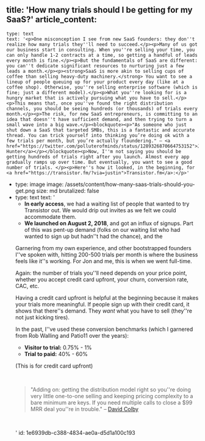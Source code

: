 title: 'How many trials should I be getting for my SaaS?'
article_content:
  -
    type: text
    text: '<p>One misconception I see from new SaaS founders: they don''t realize how many trials they''ll need to succeed.</p><p>Many of us got our business start in consulting. When you''re selling your time, you can only handle 1-2 contracts at a time, so getting a handful of leads every month is fine.</p><p>But the fundamentals of SaaS are different: you can''t dedicate significant resources to nurturing just a few leads a month.</p><p><strong>SaaS is more akin to selling cups of coffee than selling heavy-duty machinery.</strong> You want to see a lineup of people queuing up for your product every day (like at a coffee shop). Otherwise, you''re selling enterprise software (which is fine; just a different model).</p><p>What you''re looking for is a hungry market that is actively pursuing what you have to sell.</p><p>This means that, once you''ve found the right distribution channels, you should be seeing hundreds (or thousands) of trials every month.</p><p>The risk, for new SaaS entrepreneurs, is committing to an idea that doesn''t have sufficient demand, and then trying to turn a small wave into a big wave.</p><blockquote><p>"As someone who just shut down a SaaS that targeted SMBs, this is a fantastic and accurate thread. You can trick yourself into thinking you’re doing ok with a few trials per month, but you’re actually floundering." – <a href="https://twitter.com/polluterofminds/status/1289326870664753152">Justin Hunter</a></p></blockquote><p>Now, I''m not saying you should be getting hundreds of trials right after you launch. Almost every app gradually ramps up over time. But eventually, you want to see a good number of trials. </p><p>Here''s how it looked, in the beginning, for <a href="https://transistor.fm/?via=justin">Transistor.fm</a>:</p>'
  -
    type: image
    image: /assets/content/how-many-saas-trials-should-you-get.png
    size: md
    brutalized: false
  -
    type: text
    text: '<ul><li><b>In early access</b>, we had a waiting list of people that wanted to try Transistor out. We would drip out invites as we felt we could accommodate them.</li><li><b>We launched on August 2, 2018</b>, and got an influx of signups. Part of this was pent-up demand (folks on our waiting list who had wanted to sign up but hadn''t had the chance), and the&nbsp;</li></ul><p>Garnering from my own experience, and other bootstrapped founders I''ve spoken with, hitting 200-500 trials per month is where the business feels like it''s working. For Jon and me, this is when we went full-time.</p><p>Again: the number of trials you''ll need depends on your price point, whether you accept credit card upfront, your churn, conversion rate, CAC, etc.</p><p>Having a credit card upfront is helpful at the beginning because it makes your trials more meaningful. If people sign up with their credit card, it shows that there''s demand. They <i>want </i>what you have to sell (they''re not just kicking tires).</p><p>In the past, I''ve used these conversion benchmarks (which I garnered from Rob Walling and Patio11 over the years):</p><ul><li><b>Visitor to trial:</b> 0.75% - 1%</li><li><b>Trial to paid:</b> 40% - 60%</li></ul><p>(This is for credit card upfront)</p><p><br></p><blockquote><p>"Adding on: getting the distribution model right so you''re doing very little one-to-one selling and keeping pricing complexity to a bare minimum are keys. If you need multiple calls to close a $99 MRR deal you''re in trouble." – <a href="https://twitter.com/davidcolbyatx/status/1289330785103667200">David Colby</a></p></blockquote><p><br></p>'
id: 1e6939db-c388-4834-ae0a-d5d1a100c193
